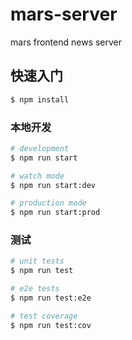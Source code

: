 # mars-server

mars frontend news server

## 快速入门

```bash
$ npm install
```

### 本地开发

```bash
# development
$ npm run start

# watch mode
$ npm run start:dev

# production mode
$ npm run start:prod
```

### 测试

```bash
# unit tests
$ npm run test

# e2e tests
$ npm run test:e2e

# test coverage
$ npm run test:cov
```
